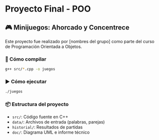 # Proyecto Final - POO

## 🎮 Minijuegos: Ahorcado y Concentrece

Este proyecto fue realizado por [nombres del grupo] como parte del curso de Programación Orientada a Objetos.

### 🔧 Cómo compilar

```bash
g++ src/*.cpp -o juegos
```

### ▶️ Cómo ejecutar

```bash
./juegos
```

### 📦 Estructura del proyecto

- `src/`: Código fuente en C++
- `data/`: Archivos de entrada (palabras, parejas)
- `historial/`: Resultados de partidas
- `doc/`: Diagrama UML e informe técnico
